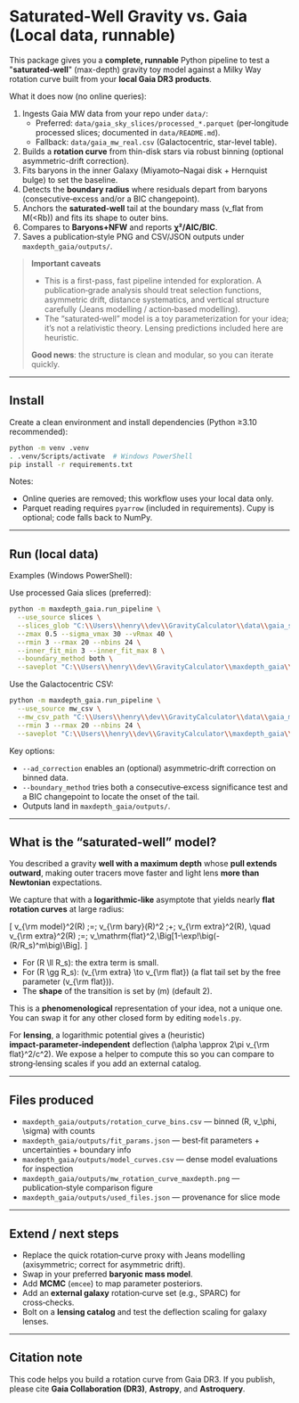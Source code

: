 # Saturated-Well Gravity vs. Gaia (Local data, runnable)

This package gives you a **complete, runnable** Python pipeline to test a
"**saturated‑well**" (max-depth) gravity toy model against a Milky Way rotation
curve built from your **local Gaia DR3 products**.

What it does now (no online queries):
1. Ingests Gaia MW data from your repo under `data/`:
   - Preferred: `data/gaia_sky_slices/processed_*.parquet` (per‑longitude processed slices; documented in `data/README.md`).
   - Fallback: `data/gaia_mw_real.csv` (Galactocentric, star-level table).
2. Builds a **rotation curve** from thin-disk stars via robust binning (optional asymmetric-drift correction).
3. Fits baryons in the inner Galaxy (Miyamoto–Nagai disk + Hernquist bulge) to set the baseline.
4. Detects the **boundary radius** where residuals depart from baryons (consecutive‑excess and/or a BIC changepoint).
5. Anchors the **saturated‑well** tail at the boundary mass (v_flat from M(<Rb)) and fits its shape to outer bins.
6. Compares to **Baryons+NFW** and reports **χ²/AIC/BIC**.
7. Saves a publication‑style PNG and CSV/JSON outputs under `maxdepth_gaia/outputs/`.

> **Important caveats**
> - This is a first-pass, fast pipeline intended for exploration. A publication‑grade
>   analysis should treat selection functions, asymmetric drift, distance systematics,
>   and vertical structure carefully (Jeans modelling / action‑based modelling).
> - The “saturated‑well” model is a toy parameterization for your idea; it’s not a
>   relativistic theory. Lensing predictions included here are heuristic.
>
> **Good news**: the structure is clean and modular, so you can iterate quickly.

---

## Install

Create a clean environment and install dependencies (Python ≥3.10 recommended):

```bash
python -m venv .venv
. .venv/Scripts/activate  # Windows PowerShell
pip install -r requirements.txt
```

Notes:
- Online queries are removed; this workflow uses your local data only.
- Parquet reading requires `pyarrow` (included in requirements). Cupy is optional; code falls back to NumPy.

---

## Run (local data)

Examples (Windows PowerShell):

Use processed Gaia slices (preferred):
```bash
python -m maxdepth_gaia.run_pipeline \
  --use_source slices \
  --slices_glob "C:\\Users\\henry\\dev\\GravityCalculator\\data\\gaia_sky_slices\\processed_*.parquet" \
  --zmax 0.5 --sigma_vmax 30 --vRmax 40 \
  --rmin 3 --rmax 20 --nbins 24 \
  --inner_fit_min 3 --inner_fit_max 8 \
  --boundary_method both \
  --saveplot "C:\\Users\\henry\\dev\\GravityCalculator\\maxdepth_gaia\\outputs\\mw_rotation_curve_maxdepth.png"
```

Use the Galactocentric CSV:
```bash
python -m maxdepth_gaia.run_pipeline \
  --use_source mw_csv \
  --mw_csv_path "C:\\Users\\henry\\dev\\GravityCalculator\\data\\gaia_mw_real.csv" \
  --rmin 3 --rmax 20 --nbins 24 \
  --saveplot "C:\\Users\\henry\\dev\\GravityCalculator\\maxdepth_gaia\\outputs\\mw_rotation_curve_maxdepth.png"
```

Key options:
- `--ad_correction` enables an (optional) asymmetric‑drift correction on binned data.
- `--boundary_method` tries both a consecutive‑excess significance test and a BIC changepoint to locate the onset of the tail.
- Outputs land in `maxdepth_gaia/outputs/`.

---

## What is the “saturated‑well” model?

You described a gravity **well with a maximum depth** whose **pull extends outward**,
making outer tracers move faster and light lens **more than Newtonian** expectations.

We capture that with a **logarithmic‑like** asymptote that yields nearly **flat
rotation curves** at large radius:

\[
v_{\rm model}^2(R) \;=\; v_{\rm bary}(R)^2 \;+\; v_{\rm extra}^2(R),
\quad
v_{\rm extra}^2(R) \;=\; v_\mathrm{flat}^2\,\Big[1-\exp\!\big(-(R/R_s)^m\big)\Big].
\]

- For \(R \ll R_s\): the extra term is small.
- For \(R \gg R_s\): \(v_{\rm extra} \to v_{\rm flat}\) (a flat tail set by the
  free parameter \(v_{\rm flat}\)).
- The **shape** of the transition is set by \(m\) (default 2).

This is a **phenomenological** representation of your idea, not a unique one.
You can swap it for any other closed form by editing `models.py`.

For **lensing**, a logarithmic potential gives a (heuristic) **impact‑parameter‑independent**
deflection \(\alpha \approx 2\pi v_{\rm flat}^2/c^2\). We expose a helper to compute
this so you can compare to strong‑lensing scales if you add an external catalog.

---

## Files produced

- `maxdepth_gaia/outputs/rotation_curve_bins.csv` — binned \(R, v_\phi, \sigma\) with counts
- `maxdepth_gaia/outputs/fit_params.json` — best‑fit parameters + uncertainties + boundary info
- `maxdepth_gaia/outputs/model_curves.csv` — dense model evaluations for inspection
- `maxdepth_gaia/outputs/mw_rotation_curve_maxdepth.png` — publication‑style comparison figure
- `maxdepth_gaia/outputs/used_files.json` — provenance for slice mode

---

## Extend / next steps

- Replace the quick rotation‑curve proxy with Jeans modelling (axisymmetric;
  correct for asymmetric drift).
- Swap in your preferred **baryonic mass model**.
- Add **MCMC** (`emcee`) to map parameter posteriors.
- Add an **external galaxy** rotation‑curve set (e.g., SPARC) for cross‑checks.
- Bolt on a **lensing catalog** and test the deflection scaling for galaxy lenses.

---

## Citation note

This code helps you build a rotation curve from Gaia DR3. If you publish, please
cite **Gaia Collaboration (DR3)**, **Astropy**, and **Astroquery**.
